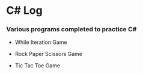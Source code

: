 # C# Log

### Various programs completed to practice C# 

* While Iteration Game


* Rock Paper Scissors Game


* Tic Tac Toe Game




